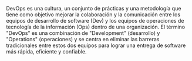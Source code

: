 DevOps es una cultura, un conjunto de prácticas y una metodología que tiene como objetivo mejorar la colaboración y la comunicación 
entre los equipos de desarrollo de software (Dev) y los equipos de operaciones de tecnología de la información (Ops) dentro de una organización. 
El término "DevOps" es una combinación de "Development" (desarrollo) y "Operations" (operaciones) y se centra en eliminar 
las barreras tradicionales entre estos dos equipos para lograr una entrega de software más rápida, eficiente y confiable. 
